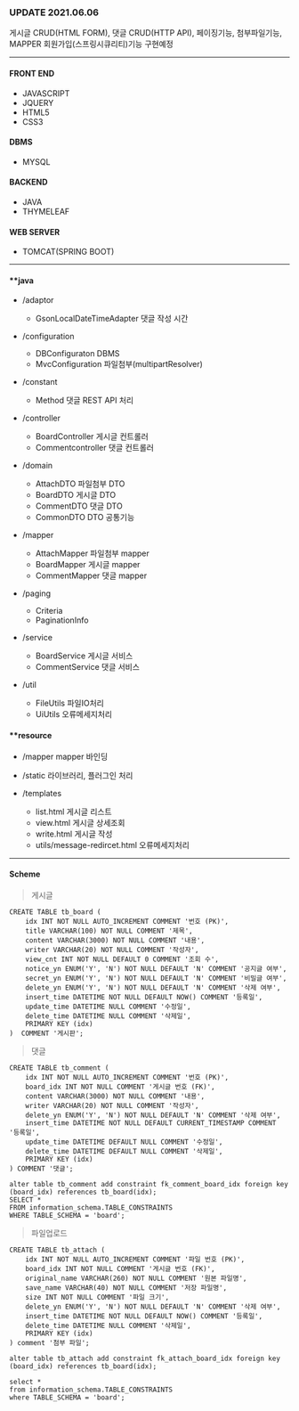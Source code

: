 ### UPDATE 2021.06.06
게시글 CRUD(HTML FORM), 댓글 CRUD(HTTP API), 페이징기능, 첨부파일기능, MAPPER
회원가입(스프링시큐리티)기능 구현예정

------
#### FRONT END
+ JAVASCRIPT
+ JQUERY
+ HTML5
+ CSS3


#### DBMS
+ MYSQL


#### BACKEND
+ JAVA
+ THYMELEAF


#### WEB SERVER
+ TOMCAT(SPRING BOOT)

------

#### **java
+ /adaptor
    + GsonLocalDateTimeAdapter		댓글 작성 시간

+ /configuration
    + DBConfiguraton			DBMS
    + MvcConfiguration			파일첨부(multipartResolver)

+ /constant
    + Method				댓글 REST API 처리

+ /controller
    + BoardController			게시글 컨트롤러
    + Commentcontroller		댓글 컨트롤러

+ /domain
    + AttachDTO			파일첨부 DTO
    + BoardDTO			게시글 DTO
    + CommentDTO			댓글 DTO
    + CommonDTO			DTO 공통기능

+ /mapper
    + AttachMapper			파일첨부 mapper
    + BoardMapper			게시글 mapper
    + CommentMapper			댓글 mapper

+ /paging
    + Criteria
    + PaginationInfo

+ /service
    + BoardService			게시글 서비스
    + CommentService			댓글 서비스

+ /util
    + FileUtils				파일IO처리
    + UiUtils				오류메세지처리




#### **resource
+ /mapper				mapper 바인딩

+ /static				라이브러리, 플러그인 처리

+ /templates
    + list.html				게시글 리스트
    + view.html				게시글 상세조회
    + write.html			게시글 작성
    + utils/message-redircet.html		오류메세지처리

------
#### Scheme
>게시글
````
CREATE TABLE tb_board (
    idx INT NOT NULL AUTO_INCREMENT COMMENT '번호 (PK)',
    title VARCHAR(100) NOT NULL COMMENT '제목',
    content VARCHAR(3000) NOT NULL COMMENT '내용',
    writer VARCHAR(20) NOT NULL COMMENT '작성자',
    view_cnt INT NOT NULL DEFAULT 0 COMMENT '조회 수',
    notice_yn ENUM('Y', 'N') NOT NULL DEFAULT 'N' COMMENT '공지글 여부',
    secret_yn ENUM('Y', 'N') NOT NULL DEFAULT 'N' COMMENT '비밀글 여부',
    delete_yn ENUM('Y', 'N') NOT NULL DEFAULT 'N' COMMENT '삭제 여부',
    insert_time DATETIME NOT NULL DEFAULT NOW() COMMENT '등록일',
    update_time DATETIME NULL COMMENT '수정일',
    delete_time DATETIME NULL COMMENT '삭제일',
    PRIMARY KEY (idx)
)  COMMENT '게시판';

````
>댓글
````
CREATE TABLE tb_comment (
    idx INT NOT NULL AUTO_INCREMENT COMMENT '번호 (PK)',
    board_idx INT NOT NULL COMMENT '게시글 번호 (FK)',
    content VARCHAR(3000) NOT NULL COMMENT '내용',
    writer VARCHAR(20) NOT NULL COMMENT '작성자',
    delete_yn ENUM('Y', 'N') NOT NULL DEFAULT 'N' COMMENT '삭제 여부',
    insert_time DATETIME NOT NULL DEFAULT CURRENT_TIMESTAMP COMMENT '등록일',
    update_time DATETIME DEFAULT NULL COMMENT '수정일',
    delete_time DATETIME DEFAULT NULL COMMENT '삭제일',
    PRIMARY KEY (idx)
) COMMENT '댓글';

alter table tb_comment add constraint fk_comment_board_idx foreign key (board_idx) references tb_board(idx);
SELECT *
FROM information_schema.TABLE_CONSTRAINTS
WHERE TABLE_SCHEMA = 'board';
````

>파일업로드
````
CREATE TABLE tb_attach (
    idx INT NOT NULL AUTO_INCREMENT COMMENT '파일 번호 (PK)',
    board_idx INT NOT NULL COMMENT '게시글 번호 (FK)',
    original_name VARCHAR(260) NOT NULL COMMENT '원본 파일명',
    save_name VARCHAR(40) NOT NULL COMMENT '저장 파일명',
    size INT NOT NULL COMMENT '파일 크기',
    delete_yn ENUM('Y', 'N') NOT NULL DEFAULT 'N' COMMENT '삭제 여부',
    insert_time DATETIME NOT NULL DEFAULT NOW() COMMENT '등록일',
    delete_time DATETIME NULL COMMENT '삭제일',
    PRIMARY KEY (idx)
) comment '첨부 파일';

alter table tb_attach add constraint fk_attach_board_idx foreign key (board_idx) references tb_board(idx);

select *
from information_schema.TABLE_CONSTRAINTS
where TABLE_SCHEMA = 'board';
````
